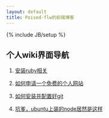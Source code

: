 ```yaml
---
layout: default
title: Poised-flw的前端博客
---
```

{% include JB/setup %}

## 个人wiki界面导航

1. [安装ruby相关](http://poised-flw.com/wiki/1)

2. [如何申请一个免费的个人网站](http://poised-flw.com/wiki/2)

3. [如何安装并配置好git](http://poised-flw.com/wiki/3)

4. [坑爹，ubuntu上装的node居然是这样](http://poised-flw.com/wiki/4)
